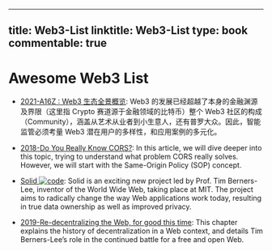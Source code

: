 
---
title: Web3-List
linktitle: Web3-List
type: book
commentable: true
---

# Awesome Web3 List

- [2021-A16Z : Web3 生态全景概览](https://mp.weixin.qq.com/s/LNClfnz4hVQVDf10xKJADA): Web3 的发展已经超越了本身的金融渊源及界限（这里指 Crypto 赛道源于金融领域的比特币）整个 Web3 社区的构成（Community），涵盖从艺术从业者到小生意人，还有普罗大众。因此，智能监管必须考量 Web3 潜在用户的多样性，和应用案例的多元化。

- [2018-Do You Really Know CORS?](http://performantcode.com/web/do-you-really-know-cors): In this article, we will dive deeper into this topic, trying to understand what problem CORS really solves. However, we will start with the Same-Origin Policy (SOP) concept.

- [Solid ![code](https://ng-tech.icu/assets/code.svg)](https://solid.mit.edu/): Solid is an exciting new project led by Prof. Tim Berners-Lee, inventor of the World Wide Web, taking place at MIT. The project aims to radically change the way Web applications work today, resulting in true data ownership as well as improved privacy.

- [2019-Re-decentralizing the Web, for good this time](https://ruben.verborgh.org/articles/redecentralizing-the-web/): This chapter explains the history of decentralization in a Web context, and details Tim Berners-Lee’s role in the continued battle for a free and open Web.

    